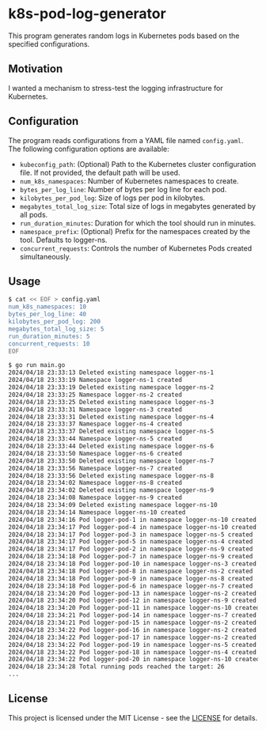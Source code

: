 # k8s-pod-log-generator

This program generates random logs in Kubernetes pods based on the specified configurations.

## Motivation

I wanted a mechanism to stress-test the logging infrastructure for Kubernetes.

## Configuration

The program reads configurations from a YAML file named `config.yaml`. The following configuration options are available:

- `kubeconfig_path`: (Optional) Path to the Kubernetes cluster configuration file. If not provided, the default path will be used.
- `num_k8s_namespaces`: Number of Kubernetes namespaces to create.
- `bytes_per_log_line`: Number of bytes per log line for each pod.
- `kilobytes_per_pod_log`: Size of logs per pod in kilobytes.
- `megabytes_total_log_size`: Total size of logs in megabytes generated by all pods.
- `run_duration_minutes`: Duration for which the tool should run in minutes.
- `namespace_prefix`: (Optional) Prefix for the namespaces created by the tool. Defaults to logger-ns.
- `concurrent_requests`: Controls the number of Kubernetes Pods created simultaneously.

## Usage

```bash
$ cat << EOF > config.yaml
num_k8s_namespaces: 10
bytes_per_log_line: 40
kilobytes_per_pod_log: 200
megabytes_total_log_size: 5
run_duration_minutes: 5
concurrent_requests: 10
EOF
```

```bash
$ go run main.go
2024/04/18 23:33:13 Deleted existing namespace logger-ns-1
2024/04/18 23:33:19 Namespace logger-ns-1 created
2024/04/18 23:33:19 Deleted existing namespace logger-ns-2
2024/04/18 23:33:25 Namespace logger-ns-2 created
2024/04/18 23:33:25 Deleted existing namespace logger-ns-3
2024/04/18 23:33:31 Namespace logger-ns-3 created
2024/04/18 23:33:31 Deleted existing namespace logger-ns-4
2024/04/18 23:33:37 Namespace logger-ns-4 created
2024/04/18 23:33:37 Deleted existing namespace logger-ns-5
2024/04/18 23:33:44 Namespace logger-ns-5 created
2024/04/18 23:33:44 Deleted existing namespace logger-ns-6
2024/04/18 23:33:50 Namespace logger-ns-6 created
2024/04/18 23:33:50 Deleted existing namespace logger-ns-7
2024/04/18 23:33:56 Namespace logger-ns-7 created
2024/04/18 23:33:56 Deleted existing namespace logger-ns-8
2024/04/18 23:34:02 Namespace logger-ns-8 created
2024/04/18 23:34:02 Deleted existing namespace logger-ns-9
2024/04/18 23:34:08 Namespace logger-ns-9 created
2024/04/18 23:34:09 Deleted existing namespace logger-ns-10
2024/04/18 23:34:14 Namespace logger-ns-10 created
2024/04/18 23:34:16 Pod logger-pod-1 in namespace logger-ns-10 created
2024/04/18 23:34:17 Pod logger-pod-4 in namespace logger-ns-10 created
2024/04/18 23:34:17 Pod logger-pod-3 in namespace logger-ns-5 created
2024/04/18 23:34:17 Pod logger-pod-5 in namespace logger-ns-4 created
2024/04/18 23:34:17 Pod logger-pod-2 in namespace logger-ns-9 created
2024/04/18 23:34:18 Pod logger-pod-7 in namespace logger-ns-9 created
2024/04/18 23:34:18 Pod logger-pod-10 in namespace logger-ns-3 created
2024/04/18 23:34:18 Pod logger-pod-8 in namespace logger-ns-2 created
2024/04/18 23:34:18 Pod logger-pod-9 in namespace logger-ns-8 created
2024/04/18 23:34:18 Pod logger-pod-6 in namespace logger-ns-7 created
2024/04/18 23:34:20 Pod logger-pod-13 in namespace logger-ns-2 created
2024/04/18 23:34:20 Pod logger-pod-12 in namespace logger-ns-9 created
2024/04/18 23:34:20 Pod logger-pod-11 in namespace logger-ns-10 created
2024/04/18 23:34:21 Pod logger-pod-14 in namespace logger-ns-7 created
2024/04/18 23:34:21 Pod logger-pod-15 in namespace logger-ns-2 created
2024/04/18 23:34:22 Pod logger-pod-16 in namespace logger-ns-2 created
2024/04/18 23:34:22 Pod logger-pod-17 in namespace logger-ns-2 created
2024/04/18 23:34:22 Pod logger-pod-19 in namespace logger-ns-5 created
2024/04/18 23:34:22 Pod logger-pod-18 in namespace logger-ns-4 created
2024/04/18 23:34:22 Pod logger-pod-20 in namespace logger-ns-10 created
2024/04/18 23:34:28 Total running pods reached the target: 26
...
```

## License

This project is licensed under the MIT License - see the [LICENSE](https://opensource.org/license/mit) for details.
